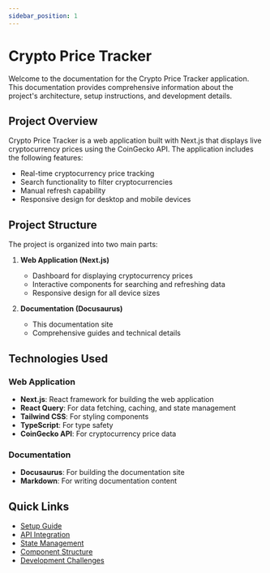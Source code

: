 ```yaml
---
sidebar_position: 1
---
```


# Crypto Price Tracker

Welcome to the documentation for the Crypto Price Tracker application. This documentation provides comprehensive information about the project's architecture, setup instructions, and development details.

## Project Overview

Crypto Price Tracker is a web application built with Next.js that displays live cryptocurrency prices using the CoinGecko API. The application includes the following features:

- Real-time cryptocurrency price tracking
- Search functionality to filter cryptocurrencies
- Manual refresh capability
- Responsive design for desktop and mobile devices

## Project Structure

The project is organized into two main parts:

1. **Web Application (Next.js)**
   - Dashboard for displaying cryptocurrency prices
   - Interactive components for searching and refreshing data
   - Responsive design for all device sizes

2. **Documentation (Docusaurus)**
   - This documentation site
   - Comprehensive guides and technical details

## Technologies Used

### Web Application
- **Next.js**: React framework for building the web application
- **React Query**: For data fetching, caching, and state management
- **Tailwind CSS**: For styling components
- **TypeScript**: For type safety
- **CoinGecko API**: For cryptocurrency price data

### Documentation
- **Docusaurus**: For building the documentation site
- **Markdown**: For writing documentation content

## Quick Links

- [Setup Guide](/docs/setup-guide)
- [API Integration](/docs/api-integration)
- [State Management](/docs/state-management)
- [Component Structure](/docs/components)
- [Development Challenges](/docs/challenges)